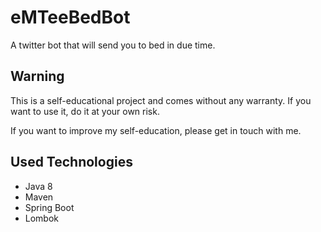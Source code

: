 # eMTeeBedBot
A twitter bot that will send you to bed in due time.

## Warning

This is a self-educational project and comes without any warranty.
If you want to use it, do it at your own risk.

If you want to improve my self-education, please get in touch with me.

## Used Technologies
* Java 8
* Maven
* Spring Boot
* Lombok

